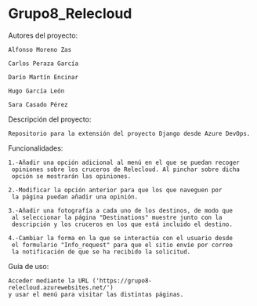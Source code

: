 # Grupo8_Relecloud

Autores del proyecto:

	Alfonso Moreno Zas

	Carlos Peraza García

	Darío Martín Encinar

	Hugo García León

	Sara Casado Pérez

Descripción del proyecto:

	Repositorio para la extensión del proyecto Django desde Azure DevOps. 

Funcionalidades:

	1.-Añadir una opción adicional al menú en el que se puedan recoger 
     opiniones sobre los cruceros de Relecloud. Al pinchar sobre dicha 
     opción se mostrarán las opiniones.

	2.-Modificar la opción anterior para que los que naveguen por 
     la página puedan añadir una opinión.

	3.-Añadir una fotografía a cada uno de los destinos, de modo que
     al seleccionar la página "Destinations" muestre junto con la 
     descripción y los cruceros en los que está incluido el destino.

	4.-Cambiar la forma en la que se interactúa con el usuario desde 
     el formulario "Info_request" para que el sitio envíe por correo 
     la notificación de que se ha recibido la solicitud.

Guía de uso:

	Acceder mediante la URL ('https://grupo8-relecloud.azurewebsites.net/')
	y usar el menú para visitar las distintas páginas.
